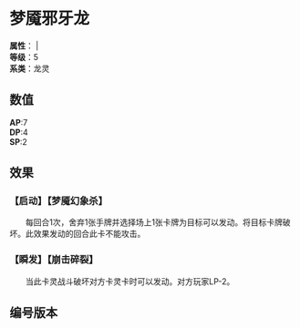 <script setup>
let list = [
    { number: "SP02-001", url: "/packs/SP02" }
]
</script>

# 梦魇邪牙龙

**属性**：<CardAttribute text="火"/> | <CardAttribute text="风"/><br>
**等级**：5<br>
**系类**：龙灵

## 数值

**AP**:7<br>
**DP**:4<br>
**SP**:2

## 效果

### 【启动】【梦魇幻象杀】

&emsp;&emsp;每回合1次，舍弃1张手牌并选择场上1张卡牌为目标可以发动。将目标卡牌破坏。此效果发动的回合此卡不能攻击。

### 【瞬发】【崩击碎裂】

&emsp;&emsp;当此卡灵战斗破坏对方卡灵卡时可以发动。对方玩家LP-2。

## 编号版本

<CardNumberBox :list="list"/>